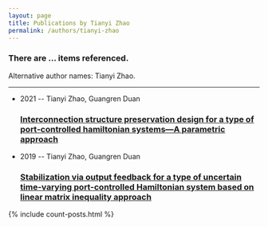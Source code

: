 ```yaml
---
layout: page
title: Publications by Tianyi Zhao
permalink: /authors/tianyi-zhao
---
```


<h3 id="number-posts">There are ... items referenced.</h3>
<p id='info-authors'>Alternative author names: Tianyi Zhao.</p>
<hr />
<ul class="post-list">
<li><span class='post-meta'>2021 -- Tianyi Zhao, Guangren Duan</span><h3><a class='post-link' href="{{ site.baseurl }}/interconnection-structure-preservation-design-for-a-type-of-port-controlled-hamiltonian-systems-a-parametric-approach">Interconnection structure preservation design for a type of port‐controlled hamiltonian systems—A parametric approach</a></h3></li>
<li><span class='post-meta'>2019 -- Tianyi Zhao, Guangren Duan</span><h3><a class='post-link' href="{{ site.baseurl }}/stabilization-via-output-feedback-for-a-type-of-uncertain-time-varying-port-controlled-hamiltonian-system-based-on-linear-matrix-inequality-approach">Stabilization via output feedback for a type of uncertain time-varying port-controlled Hamiltonian system based on linear matrix inequality approach</a></h3></li>

</ul>
{% include count-posts.html %}

